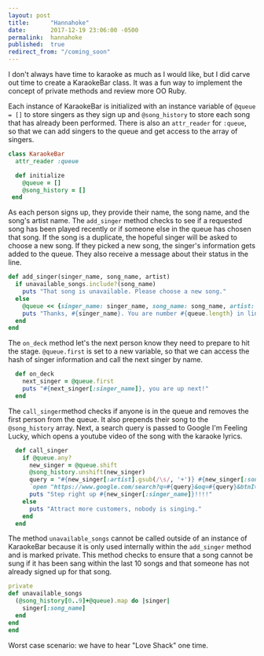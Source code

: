 ```yaml
---
layout: post
title:      "Hannahoke"
date:       2017-12-19 23:06:00 -0500
permalink:  hannahoke
published:  true
redirect_from: "/coming_soon"
---
```

I don't always have time to karaoke as much as I would like, but I did carve out time to create a KaraokeBar class. It was a fun way to implement the concept of private methods and review more OO Ruby.  

Each instance of KaraokeBar is initialized with an instance variable of `@queue = []` to store singers as they sign up and `@song_history` to store each song that has already been performed. There is also an `attr_reader` for `:queue`, so that we can add singers to the queue and get access to the array of singers.

```ruby
class KaraokeBar
  attr_reader :queue

  def initialize
    @queue = []
    @song_history = []
 end
  ```
As each person signs up, they provide their name, the song name, and the song's artist name. The `add_singer` method checks to see if a requested song has been played recently or if someone else in the queue has chosen that song. If the song is a duplicate, the hopeful singer will be asked to choose a new song. If they picked a new song, the singer's information gets added to the queue. They also receive a message about their status in the line.

  ```ruby 
  def add_singer(singer_name, song_name, artist)
    if unavailable_songs.include?(song_name)
      puts "That song is unavailable. Please choose a new song."
    else
      @queue << {singer_name: singer_name, song_name: song_name, artist: artist}
      puts "Thanks, #{singer_name}. You are number #{queue.length} in line."
    end
  end
  ```
The `on_deck` method let's the next person know they need to prepare to hit the stage. `@queue.first` is set to a new variable, so that we can access the hash of singer information and call the next singer by  name. 

```ruby 
  def on_deck
    next_singer = @queue.first
    puts "#{next_singer[:singer_name]}, you are up next!"
  end
  ```
The `call_singer`method checks if anyone is in the queue and removes the first person from the queue. It also prepends their song to the `@song_history` array. Next, a search query is passed to Google I'm Feeling Lucky, which opens a youtube video of the song with the karaoke lyrics.

``` ruby
  def call_singer
    if @queue.any?
      new_singer = @queue.shift
      @song_history.unshift(new_singer)
      query = "#{new_singer[:artist].gsub(/\s/, '+')} #{new_singer[:song_name].gsub(/\s/, '+')} karaoke"
      `open "https://www.google.com/search?q=#{query}&oq=#{query}&btnI=1"`
      puts "Step right up #{new_singer[:singer_name]}!!!!"
    else
      puts "Attract more customers, nobody is singing."
    end
  end
  ```
The method `unavailable_songs` cannot be called outside of an instance of KaraokeBar because it is only used internally within the `add_singer` method and is marked private. This method checks to ensure that a song cannot be sung if it has been sang within the last 10 songs and that someone has not already signed up for that song.

  ```ruby 
  private
  def unavailable_songs
    (@song_history[0..9]+@queue).map do |singer|
      singer[:song_name]
    end
  end
end
```
Worst case scenario: we have to hear "Love Shack" one time.
